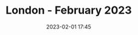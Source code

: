 ---
templateKey: 'event-page'
eventId: ebed2abe-aefb-4ad5-8c9c-edd8fb92332a
title: London - February 2023
sup: "Join us for the 1st Sitecore Technical User Group meetup of 2023, along with pizza and drinks.
Hosted at Avanade's London Office, there will be talks from experts from the Sitecore community as well as time to catch up with contacts and make new connections."
intro: "<p>**Join us for the 1st Sitecore Technical User Group meetup of 2023, along with pizza and drinks.**</p>

<p>Hosted at Avanade's London Office, there will be talks from experts from the Sitecore community as well as time to catch up with contacts and make new connections.</p>

<p>We will be following all government advice for hosting events to ensure that attendees are safe and comfortable.</p>

<p>Please sign in and RSVP at the bottom of this page, so we can keep track of numbers for food and drinks.</p>

<p>Looking forward to seeing you all there.</p>

<p>One more thing, if you're considering a new role then check out [open Avanade Sitecore careers](https://careers.avanade.com/jobsengb/SearchJobs/sitecore?3_56_3=19799).</p>"
date: 2023-02-01 17:45
dateConfirmed: true
showOnlineRsvp: false
talksTbc: true
sponsors: Avanade
venue:
  name: Avanade 
  address: 30 Cannon St, London EC4M 6XH
  position: 
  details: ""
agenda:
  - agenda-item:
    time: "17:45"
    value: Arrival and networking
  - talk:
    time: "TBC"
    who: "James Darrall - European Practice Lead (Sitecore) at Avanade"
    intro: "Lessons Learned and Experience Gained Implementing Content Hub at Scale"
    description: ""    
  - talk:
    time: "TBC"
    who: "Sumith Damodaran - Sr. Product Manager, Experience Platform at Sitecore"
    intro: "Unwrapping the new Engagement Cloud JS SDK"
    description: ""
  - talk:
    time: "TBC"
    who: "Sarah O'Reilly - Principal Solution Engineer at Sitecore"
    intro: "Leverage Sitecore Connect for Sitecore CDP"
    description: ""    
  - agenda-item:
    time: "20:30"
    value: Close
meta:
  metaTitle: Sitecore User Group - London February 2023
  metaDescription: Join us for the 1st London Sitecore Technical User Group meetup of 2023
  metaKeywords: sitecore, user group, london, Avanade
---